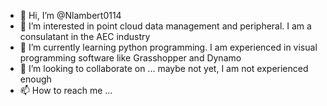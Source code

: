 - 👋 Hi, I’m @Nlambert0114
- 👀 I’m interested in point cloud data management and peripheral. I am a consulatant in the AEC industry
- 🌱 I’m currently learning python programming. I am experienced in visual programming software like Grasshopper and Dynamo
- 💞️ I’m looking to collaborate on ... maybe not yet, I am not experienced enough
- 📫 How to reach me ... 

<!---
Nlambert0114/Nlambert0114 is a ✨ special ✨ repository because its `README.md` (this file) appears on your GitHub profile.
You can click the Preview link to take a look at your changes.
--->
